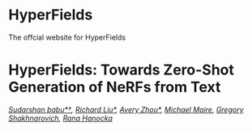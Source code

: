 # HyperFields
The offcial website for HyperFields
# HyperFields: Towards Zero-Shot Generation of NeRFs from Text

*[Sudarshan babu*&dagger;](https://people.cs.uchicago.edu/~sudarshan/), [Richard Liu*](https://rgliu.com/), [Avery Zhou*](https://github.com/AveryZhou), [Michael Maire](https://people.cs.uchicago.edu/~mmaire/), [Gregory Shakhnarovich](https://home.ttic.edu/~gregory/), [Rana Hanocka](https://people.cs.uchicago.edu/~ranahanocka/)*




